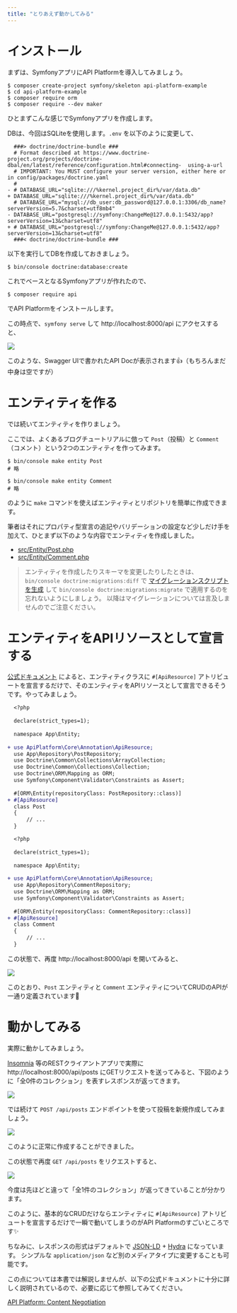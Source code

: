 ```yaml
---
title: "とりあえず動かしてみる"
---
```


# インストール

まずは、SymfonyアプリにAPI Platformを導入してみましょう。

```shell
$ composer create-project symfony/skeleton api-platform-example
$ cd api-platform-example
$ composer require orm
$ composer require --dev maker
```

ひとまずこんな感じでSymfonyアプリを作成します。

DBは、今回はSQLiteを使用します。`.env` を以下のように変更して、

```diff:.env
  ###> doctrine/doctrine-bundle ###
  # Format described at https://www.doctrine-project.org/projects/doctrine-dbal/en/latest/reference/configuration.html#connecting-  using-a-url
  # IMPORTANT: You MUST configure your server version, either here or in config/packages/doctrine.yaml
  #
- # DATABASE_URL="sqlite:///%kernel.project_dir%/var/data.db"
+ DATABASE_URL="sqlite:///%kernel.project_dir%/var/data.db"
  # DATABASE_URL="mysql://db_user:db_password@127.0.0.1:3306/db_name?serverVersion=5.7&charset=utf8mb4"
- DATABASE_URL="postgresql://symfony:ChangeMe@127.0.0.1:5432/app?serverVersion=13&charset=utf8"
+ # DATABASE_URL="postgresql://symfony:ChangeMe@127.0.0.1:5432/app?serverVersion=13&charset=utf8"
  ###< doctrine/doctrine-bundle ###
```

以下を実行してDBを作成しておきましょう。

```shell
$ bin/console doctrine:database:create
```

これでベースとなるSymfonyアプリが作れたので、

```shell
$ composer require api
```

でAPI Platformをインストールします。

この時点で、`symfony serve` して http://localhost:8000/api にアクセスすると、

![](https://storage.googleapis.com/zenn-user-upload/a865faee9557-20220505.png)

このような、Swagger UIで書かれたAPI Docが表示されます👍（もちろんまだ中身は空ですが）

# エンティティを作る

では続いてエンティティを作りましょう。

ここでは、よくあるブログチュートリアルに倣って `Post`（投稿）と `Comment`（コメント）という2つのエンティティを作ってみます。

```shell
$ bin/console make entity Post
# 略

$ bin/console make entity Comment
# 略
```

のように `make` コマンドを使えばエンティティとリポジトリを簡単に作成できます。

筆者はそれにプロパティ型宣言の追記やバリデーションの設定など少しだけ手を加えて、ひとまず以下のような内容でエンティティを作成しました。

* [src/Entity/Post.php](https://github.com/ttskch/api-platform-example/blob/8b08fe3a943902a91a09abcc58bcb8a62fa5d9a5/src/Entity/Post.php)
* [src/Entity/Comment.php](https://github.com/ttskch/api-platform-example/blob/8b08fe3a943902a91a09abcc58bcb8a62fa5d9a5/src/Entity/Comment.php)

> エンティティを作成したりスキーマを変更したりしたときは、`bin/console doctrine:migrations:diff` で [マイグレーションスクリプトを生成](https://github.com/ttskch/api-platform-example/blob/8b08fe3a943902a91a09abcc58bcb8a62fa5d9a5/migrations/Version20220505011357.php) して `bin/console doctrine:migrations:migrate` で適用するのを忘れないようにしましょう。
> 以降はマイグレーションについては言及しませんのでご注意ください。

# エンティティをAPIリソースとして宣言する

[公式ドキュメント](https://api-platform.com/docs/distribution/#bringing-your-own-model) によると、エンティティクラスに `#[ApiResource]` アトリビュートを宣言するだけで、そのエンティティをAPIリソースとして宣言できるそうです。やってみましょう。

```diff
  <?php
  
  declare(strict_types=1);
  
  namespace App\Entity;
  
+ use ApiPlatform\Core\Annotation\ApiResource;
  use App\Repository\PostRepository;
  use Doctrine\Common\Collections\ArrayCollection;
  use Doctrine\Common\Collections\Collection;
  use Doctrine\ORM\Mapping as ORM;
  use Symfony\Component\Validator\Constraints as Assert;
  
  #[ORM\Entity(repositoryClass: PostRepository::class)]
+ #[ApiResource]
  class Post
  {
      // ...
  }
```

```diff
  <?php
  
  declare(strict_types=1);
  
  namespace App\Entity;
  
+ use ApiPlatform\Core\Annotation\ApiResource;
  use App\Repository\CommentRepository;
  use Doctrine\ORM\Mapping as ORM;
  use Symfony\Component\Validator\Constraints as Assert;
  
  #[ORM\Entity(repositoryClass: CommentRepository::class)]
+ #[ApiResource]
  class Comment
  {
      // ...
  }
```

この状態で、再度 http://localhost:8000/api を開いてみると、

![](https://storage.googleapis.com/zenn-user-upload/cbfa48b50a4f-20220505.png)

このとおり、`Post` エンティティと `Comment` エンティティについてCRUDのAPIが一通り定義されています🙌

# 動かしてみる

実際に動かしてみましょう。

[Insomnia](https://insomnia.rest/) 等のRESTクライアントアプリで実際に http://localhost:8000/api/posts にGETリクエストを送ってみると、下図のように「全0件のコレクション」を表すレスポンスが返ってきます。

![](https://storage.googleapis.com/zenn-user-upload/dceda6026149-20220505.png)

では続けて `POST /api/posts` エンドポイントを使って投稿を新規作成してみましょう。

![](https://storage.googleapis.com/zenn-user-upload/21c52dd473d8-20220505.png)

このように正常に作成することができました。

この状態で再度 `GET /api/posts` をリクエストすると、

![](https://storage.googleapis.com/zenn-user-upload/8536b488c6fa-20220505.png)

今度は先ほどと違って「全1件のコレクション」が返ってきていることが分かります。

このように、基本的なCRUDだけならエンティティに `#[ApiResource]` アトリビュートを宣言するだけで一瞬で動いてしまうのがAPI Platformのすごいところです✨

ちなみに、レスポンスの形式はデフォルトで [JSON-LD](https://json-ld.org/) + [Hydra](http://www.hydra-cg.com/) になっています。
シンプルな `application/json` など別のメディアタイプに変更することも可能です。

この点については本書では解説しませんが、以下の公式ドキュメントに十分に詳しく説明されているので、必要に応じて参照してみてください。

[API Platform: Content Negotiation](https://api-platform.com/docs/core/content-negotiation/)
